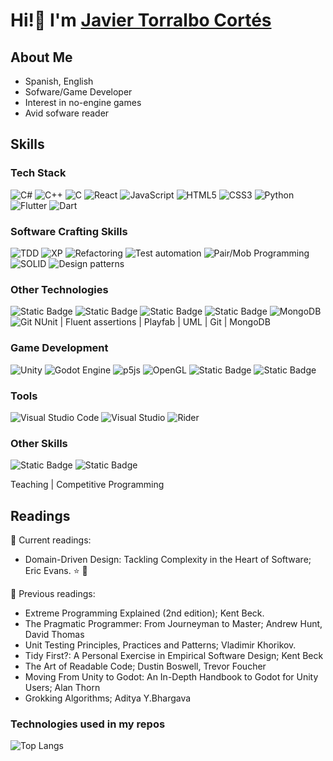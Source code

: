 # Hi!👋 I'm [Javier Torralbo Cortés](https://www.linkedin.com/in/javiertorralbocortes/)

## About Me
* Spanish, English
* Sofware/Game Developer
* Interest in no-engine games
* Avid sofware reader
  
## Skills
### Tech Stack
![C#](https://img.shields.io/badge/c%23-%23239120.svg?style=for-the-badge&logo=csharp&logoColor=white)
![C++](https://img.shields.io/badge/c++-%2300599C.svg?style=for-the-badge&logo=c%2B%2B&logoColor=white)
![C](https://img.shields.io/badge/c-%2300599C.svg?style=for-the-badge&logo=c&logoColor=white)
![React](https://img.shields.io/badge/react-%2320232a.svg?style=for-the-badge&logo=react&logoColor=%2361DAFB)
![JavaScript](https://img.shields.io/badge/javascript-%23323330.svg?style=for-the-badge&logo=javascript&logoColor=%23F7DF1E)
![HTML5](https://img.shields.io/badge/html5-%23E34F26.svg?style=for-the-badge&logo=html5&logoColor=white)
![CSS3](https://img.shields.io/badge/css3-%231572B6.svg?style=for-the-badge&logo=css3&logoColor=white)
![Python](https://img.shields.io/badge/python-3670A0?style=for-the-badge&logo=python&logoColor=ffdd54)
![Flutter](https://img.shields.io/badge/Flutter-%2302569B.svg?style=for-the-badge&logo=Flutter&logoColor=white)
![Dart](https://img.shields.io/badge/dart-%230175C2.svg?style=for-the-badge&logo=dart&logoColor=white)
### Software Crafting Skills
![TDD](https://img.shields.io/badge/TDD-blueviolet?style=for-the-badge)
![XP](https://img.shields.io/badge/XP-darkolivegreen?style=for-the-badge)
![Refactoring](https://img.shields.io/badge/Refactoring-brown?style=for-the-badge)
![Test automation](https://img.shields.io/badge/Test_Automation-darkcyan?style=for-the-badge)
![Pair/Mob Programming](https://img.shields.io/badge/Pair%2FMob_Programming-crimson?style=for-the-badge)
![SOLID](https://img.shields.io/badge/SOLID-darkblue?style=for-the-badge)
![Design patterns](https://img.shields.io/badge/Design%2FPatterns-cyan?style=for-the-badge)
### Other Technologies
![Static Badge](https://img.shields.io/badge/nunit-midnightblue?style=for-the-badge)
![Static Badge](https://img.shields.io/badge/fluent_assertions-mediumslateblue?style=for-the-badge)
![Static Badge](https://img.shields.io/badge/playfab-lightsalmon?style=for-the-badge)
![Static Badge](https://img.shields.io/badge/uml-floralwhite?style=for-the-badge)
![MongoDB](https://img.shields.io/badge/MongoDB-%234ea94b.svg?style=for-the-badge&logo=mongodb&logoColor=white)
![Git](https://img.shields.io/badge/git-%23F05033.svg?style=for-the-badge&logo=git&logoColor=white)
NUnit | Fluent assertions | Playfab | UML | Git | MongoDB

### Game Development
![Unity](https://img.shields.io/badge/unity-%23000000.svg?style=for-the-badge&logo=unity&logoColor=white)
![Godot Engine](https://img.shields.io/badge/GODOT-%23FFFFFF.svg?style=for-the-badge&logo=godot-engine)
![p5js](https://img.shields.io/badge/p5.js-ED225D?style=for-the-badge&logo=p5.js&logoColor=FFFFFF)
![OpenGL](https://img.shields.io/badge/OpenGL-%23FFFFFF.svg?style=for-the-badge&logo=opengl)
![Static Badge](https://img.shields.io/badge/SFML-darkslateblue?style=for-the-badge)
![Static Badge](https://img.shields.io/badge/raylib-firebrick?style=for-the-badge)

### Tools
![Visual Studio Code](https://img.shields.io/badge/Visual%20Studio%20Code-0078d7.svg?style=for-the-badge&logo=visual-studio-code&logoColor=white)
![Visual Studio](https://img.shields.io/badge/Visual%20Studio-5C2D91.svg?style=for-the-badge&logo=visual-studio&logoColor=white)
![Rider](https://img.shields.io/badge/Rider-0F0F00.svg?style=for-the-badge&logo=Rider&logoColor=white)
### Other Skills
![Static Badge](https://img.shields.io/badge/Teaching-grey?style=for-the-badge)
![Static Badge](https://img.shields.io/badge/Competitive_programming-darkgrey?style=for-the-badge)


Teaching | Competitive Programming

## Readings

📖 Current readings:

* Domain-Driven Design: Tackling Complexity in the Heart of Software; Eric Evans. ⭐️ 🚀️

📕 Previous readings:

* Extreme Programming Explained (2nd edition); Kent Beck. 
* The Pragmatic Programmer: From Journeyman to Master; Andrew Hunt, David Thomas
* Unit Testing Principles, Practices and Patterns; Vladimir Khorikov. 
* Tidy First?: A Personal Exercise in Empirical Software Design; Kent Beck
* The Art of Readable Code; Dustin Boswell, Trevor Foucher
* Moving From Unity to Godot: An In-Depth Handbook to Godot for Unity Users; Alan Thorn
* Grokking Algorithms; Aditya Y.Bhargava

### Technologies used in my repos

![Top Langs](https://github-readme-stats.vercel.app/api/top-langs/?username=JavierStark&hide_border=false&theme=midnight-purple&layout=compact)

